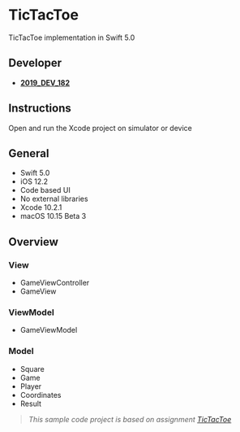 # TicTacToe

TicTacToe implementation in Swift 5.0

## Developer
- [**2019_DEV_182**](https://www.github.com/)

## Instructions
Open and run the Xcode project on simulator or device

## General

- Swift 5.0
- iOS 12.2
- Code based UI
- No external libraries
- Xcode 10.2.1
- macOS 10.15 Beta 3

## Overview

### View

- GameViewController
- GameView

### ViewModel

- GameViewModel

### Model

- Square
- Game
- Player
- Coordinates
- Result

> *This sample code project is based on assignment [TicTacToe](https://github.com/stephane-genicot/katas/blob/master/TicTacToe.md)*